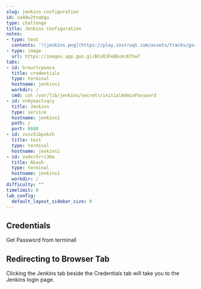 ```yaml
---
slug: jenkins-configuration
id: va48u2tnabgu
type: challenge
title: Jenkins Configuration
notes:
- type: text
  contents: '![jenkins.png](https://play.instruqt.com/assets/tracks/gs4avgczrh2s/58ebe9d8084ae33ca01946707302d110/assets/jenkins.png)'
- type: image
  url: https://images.app.goo.gl/BCsRJFeBGvkcK7hw7
tabs:
- id: brourtrpwaca
  title: credentials
  type: terminal
  hostname: jenkins1
  workdir: /
  cmd: cat /var/lib/jenkins/secrets/initialAdminPassword
- id: vn0yeactvqcy
  title: Jenkins
  type: service
  hostname: jenkins1
  path: /
  port: 8080
- id: vxzv5ibpxkzh
  title: test
  type: terminal
  hostname: jenkins1
- id: vodxr5rri3bw
  title: Akash
  type: terminal
  hostname: jenkins1
  workdir: /
difficulty: ""
timelimit: 0
lab_config:
  default_layout_sidebar_size: 0
---
```

## Credentials

Get Password from terminall

## Redirecting to Browser Tab

Clicking the Jenkins tab beside the Credentials tab will take you to the Jenkins login page.




